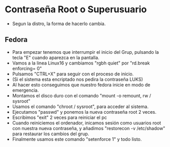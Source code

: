 # Contraseña Root o Superusuario
* Segun la distro, la forma de hacerlo cambia.
## Fedora
* Para empezar tenemos que interrumpir el inicio del Grup, pulsando la tecla "E" cuando aparezca en la pantalla.
* Vamos a la linea Linux16 y cambiamos "rgbh quiet" por "rd.break enforcing= 0"
* Pulsamos "CTRL+X" para seguir con el proceso de inicio.
* (Si el sistema esta encriptado nos pedira la contraseña LUKS)
* Al hacer esto conseguimos que nuestro fedora inicie en modo de emergencia.
* Montamos el disco duro con el comando "mount -o remount, rw / sysroot"
* Usamos el comando "chroot / sysroot", para acceder al sistema.
* Ejecutamos "passwd" y ponemos la nueva contraseña root 2 veces.
* Escribimos "exit" 2 veces para reiniciar el pc
* Cuando reiniciemos el ordenador, inicamos sesión como usuarios root con nuestra nueva contraseña, y añadimos "restorecon -v /etc/shadow"
para restaurar los cambios del grup.
* Finalmente usamos este comando "setenforce 1" y todo listo.
